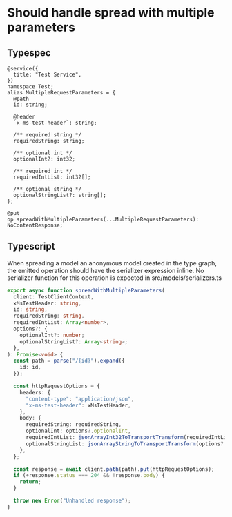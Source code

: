 # Should handle spread with multiple parameters

## Typespec

```tsp
@service({
  title: "Test Service",
})
namespace Test;
alias MultipleRequestParameters = {
  @path
  id: string;

  @header
  `x-ms-test-header`: string;

  /** required string */
  requiredString: string;

  /** optional int */
  optionalInt?: int32;

  /** required int */
  requiredIntList: int32[];

  /** optional string */
  optionalStringList?: string[];
};

@put
op spreadWithMultipleParameters(...MultipleRequestParameters): NoContentResponse;
```

## Typescript

When spreading a model an anonymous model created in the type graph, the emitted operation should have the serializer expression inline. No serializer function for this operation is expected in src/models/serializers.ts

```ts src/api/testClientOperations.ts function spreadWithMultipleParameters
export async function spreadWithMultipleParameters(
  client: TestClientContext,
  xMsTestHeader: string,
  id: string,
  requiredString: string,
  requiredIntList: Array<number>,
  options?: {
    optionalInt?: number;
    optionalStringList?: Array<string>;
  },
): Promise<void> {
  const path = parse("/{id}").expand({
    id: id,
  });

  const httpRequestOptions = {
    headers: {
      "content-type": "application/json",
      "x-ms-test-header": xMsTestHeader,
    },
    body: {
      requiredString: requiredString,
      optionalInt: options?.optionalInt,
      requiredIntList: jsonArrayInt32ToTransportTransform(requiredIntList),
      optionalStringList: jsonArrayStringToTransportTransform(options?.optionalStringList),
    },
  };

  const response = await client.path(path).put(httpRequestOptions);
  if (+response.status === 204 && !response.body) {
    return;
  }

  throw new Error("Unhandled response");
}
```
